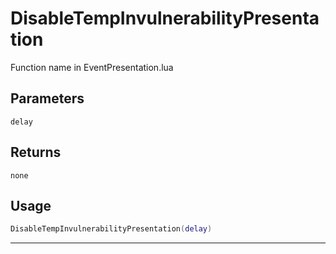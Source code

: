 # DisableTempInvulnerabilityPresentation
Function name in EventPresentation.lua
## Parameters
`delay`
## Returns
`none`
## Usage
```lua
DisableTempInvulnerabilityPresentation(delay)
```
---
